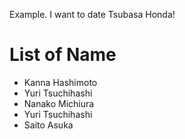 Example.
I want to date Tsubasa Honda!

# List of Name
- Kanna Hashimoto  
- Yuri Tsuchihashi  
- Nanako Michiura
- Yuri Tsuchihashi
- Saito Asuka
